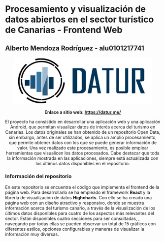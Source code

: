# Procesamiento y visualización de datos abiertos en el sector turístico de Canarias - Frontend Web

## Alberto Mendoza Rodríguez - alu0101217741

<p align="center">
  <a href="https://danielalvarezm.github.io/UYA-Proyecto-de-accesibilidad/">
    <img src="images/DATUR-logo.png" width="450" style="max-width:100%;">
  </a>
</p>
<p align="center"><b>
  Enlace a sitio web: <a href="https://datur.me/">https://datur.me/</a>
</b></p>


<p align="center">
El proyecto ha consistido en desarrollar una aplicación web y una aplicación Android, que permitan visualizar datos de interés acerca del turismo en Canarias. Los datos originales se han obtenido de un repositorio Open Data, sin embargo, antes de ser utilizados, se aplica un amplio procesamiento, que permite obtener datos con los que se puede generar información de valor. Una vez realizado este procesamiento, es posible emplear herramientas que visualicen los datos procesados. Cabe destacar que toda la información mostrada en las aplicaciones, siempre está actualizada con los últimos datos disponibles en el repositorio.
</p>

### Información del repositorio

En este repositorio se encuentra el código que implementa el frontend de la página web. Para desarrollarlo se ha empleado el framework **React** y la librería de visualización de datos **Highcharts**. Con ello se ha creado una página web con un diseño atractivo y responsivo, donde se muestra información acerca del turismo canario, a través de la visualización de los últimos datos disponibles para cuatro de los aspectos más relevantes del sector. Están disponibles cuatro secciones para ser consultadas, , navegando por todas ellas se pueden observar un total de 15 gráficos con diferentes estilos, opciones configurables y maneras de visualizar la información muy diversas.

